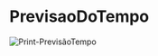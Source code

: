 # PrevisaoDoTempo
![Print-PrevisãoTempo](https://user-images.githubusercontent.com/87776834/197841260-1bb000e9-74f6-4cd1-ab54-d7519fef9318.png)
